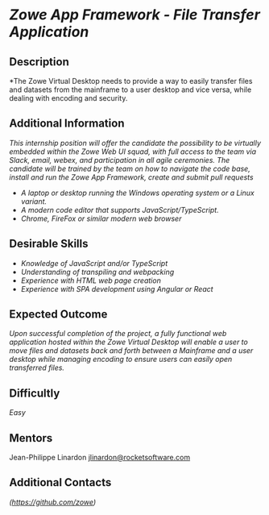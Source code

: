 # *Zowe App Framework - File Transfer Application*

## Description
*The Zowe Virtual Desktop needs to provide a way to easily transfer files and datasets from the mainframe to a user desktop and vice versa, while dealing with encoding and security.

## Additional Information
*This internship position will offer the candidate the possibility to be virtually embedded within the Zowe Web UI squad, with full access to the team via Slack, email, webex, and participation in all agile ceremonies. The candidate will be trained by the team on how to navigate the code base, install and run the Zowe App Framework, create and submit pull requests*
* *A laptop or desktop running the Windows operating system or a Linux variant.*
* *A modern code editor that supports JavaScript/TypeScript.*
* *Chrome, FireFox or similar modern web browser*


## Desirable Skills
* *Knowledge of JavaScript and/or TypeScript*
* *Understanding of transpiling and webpacking*
* *Experience with HTML web page creation*
* *Experience with SPA development using Angular or React*

## Expected Outcome
*Upon successful completion of the project, a fully functional web application hosted within the Zowe Virtual Desktop will enable a user to move files and datasets back and forth between a Mainframe and a user desktop while managing encoding to ensure users can easily open transferred files.*

## Difficultly
*Easy*

## Mentors
  Jean-Philippe Linardon  <jlinardon@rocketsoftware.com>

## Additional Contacts
*(https://github.com/zowe)*
